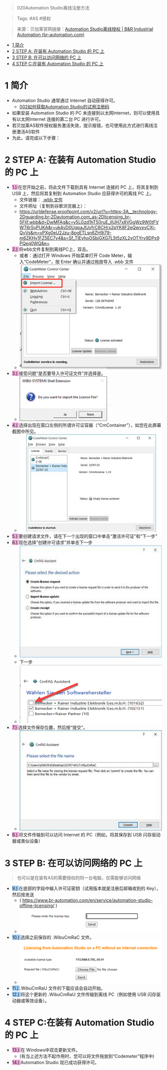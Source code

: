 > 020Automation Studio离线注册方法

> Tags: #AS #授权

> 来源：贝加莱官网链接：[Automation Studio离线授权 | B&R Industrial Automation (br-automation.com)](https://www.br-automation.com/zh/service/automation-studio-offline-licensing/)

- [1 简介](#1%20%E7%AE%80%E4%BB%8B)
- [2 STEP A: 在装有 Automation Studio 的 PC 上](#2%20STEP%20A:%20%E5%9C%A8%E8%A3%85%E6%9C%89%20Automation%20Studio%20%E7%9A%84%20PC%20%E4%B8%8A)
- [3 STEP B: 在可以访问网络的 PC 上](#3%20STEP%20B:%20%E5%9C%A8%E5%8F%AF%E4%BB%A5%E8%AE%BF%E9%97%AE%E7%BD%91%E7%BB%9C%E7%9A%84%20PC%20%E4%B8%8A)
- [4 STEP C:在装有 Automation Studio 的 PC 上](#4%20STEP%20C:%E5%9C%A8%E8%A3%85%E6%9C%89%20Automation%20Studio%20%E7%9A%84%20PC%20%E4%B8%8A)

# 1 简介

- Automation Studio 通常通过 Internet 自动获得许可。
    - [002如何获取Automation Studio的试用注册码](/B01_技术_AutomationStudio/002如何获取Automation%20Studio的试用注册码.md)
- 如果安装 Automation Studio 的 PC 未连接到以太网Internet，则可以使用具有以太网Internet 连接的第二台 PC 进行许可。
- 若贝加莱AS软件授权服务激活失效，提示报错，也可使用此方式进行离线注册激活AS软件
- 为此，请完成以下步骤：

# 2 STEP A: 在装有 Automation Studio 的 PC 上

- <span style="background:#F0A7D8">1.) </span>在您开始之前，将此文件下载到具有 Internet 连接的 PC 上，将其复制到 USB 上，然后将其复制到 Automation Studio 应获得许可的离线 PC 上。
    - 文件链接： [.wbb 文件](https://urldefense.proofpoint.com/v2/url?u=https-3A__technology-2Dguarding.br-2Dautomation.com_as-2Dlicensing_br-5Flif.wbb&d=DwMFAg&c=y5LGzd1hT50ruE_IlUH7x8VGgWz9W0tFVWT6rSvPUKA&r=uk4vD0UgpaJfJvfrC8CHrx2pYK8F2eQwvxvCXj-QyVs&m=vPXg0eU2Jzu-8pgETLsn6ZH9i79-m6ZKHv1FZ5EC7y4&s=Sf_TlEyhoOSbiGXG7L5t5zXL2yOTYrv9DPx9PQeq0WQ&e=)
    - 文件网址（复制到谷歌浏览器上）：
    - https://urldefense.proofpoint.com/v2/url?u=https-3A__technology-2Dguarding.br-2Dautomation.com_as-2Dlicensing_br-5Flif.wbb&d=DwMFAg&c=y5LGzd1hT50ruE_IlUH7x8VGgWz9W0tFVWT6rSvPUKA&r=uk4vD0UgpaJfJvfrC8CHrx2pYK8F2eQwvxvCXj-QyVs&m=vPXg0eU2Jzu-8pgETLsn6ZH9i79-m6ZKHv1FZ5EC7y4&s=Sf_TlEyhoOSbiGXG7L5t5zXL2yOTYrv9DPx9PQeq0WQ&e=
- <span style="background:#F0A7D8">2.) </span>将wbb文件复制到离线PC上，双击。
    - 或者：通过打开 Windows 开始菜单打开 Code Meter，输入“CodeMeter”，按 Enter 确认并通过拖放导入 .wbb 文件
    - ![](FILES/020Automation%20Studio离线注册方法/image-20230316152502932.png)
- <span style="background:#F0A7D8">3.) </span>接受问题“是否要导入许可证文件”并选择是。
    - ![](FILES/020Automation%20Studio离线注册方法/image-20230316152532376.png)
- <span style="background:#F0A7D8">4.) </span>选择出现在窗口左侧的所谓许可证容器（“CmContainer”），如您在此屏幕截图中所见。
    - ![](FILES/020Automation%20Studio离线注册方法/image-20230316152550253.png)
- <span style="background:#F0A7D8">5.) </span>要创建请求文件，请在下一个出现的窗口中单击“激活许可证”和“下一步”
- <span style="background:#F0A7D8">6.) </span>现在选择“创建许可请求”并单击下一步
    - ![](FILES/020Automation%20Studio离线注册方法/image-20230316152620319.png)
    - 下一步
    - ![](FILES/020Automation%20Studio离线注册方法/image-20230316152627685.png)
- <span style="background:#F0A7D8">7.) </span>选择文件保存位置，然后按“提交”。
    - ![](FILES/020Automation%20Studio离线注册方法/image-20230316152641818.png)
- <span style="background:#F0A7D8">8.) </span>将文件传输到可以访问 Internet 的 PC（例如，将其保存到 USB 闪存驱动器或类似设备）

# 3 STEP B: 在可以访问网络的 PC 上

> 也可以是在装有AS的需要授权的同一台电脑，仅需能够访问网络

- <span style="background:#A0CCF6">9.) </span>在底部的字段中输入许可证密钥（试用版本就是注册后邮箱收到的 Key），然后按发送
    - ( https://www.br-automation.com/en/service/automation-studio-offline-licensing/ )
    - ![](FILES/020Automation%20Studio离线注册方法/image-20230316152718927.png)
- <span style="background:#A0CCF6">10.) </span>选择之前保存的 .WibuCmRaC 文件。
    - ![](FILES/020Automation%20Studio离线注册方法/image-20230316152743858.png)
- <span style="background:#A0CCF6">11.) </span>.WibuCmRaU 文件的下载应该会自动开始。
- <span style="background:#A0CCF6">12.) </span>将这个更新的 .WibuCmRaU 文件传输到离线 PC（例如使用 USB 闪存驱动器或等效设备）。

# 4 STEP C:在装有 Automation Studio 的 PC 上

- <span style="background:#F0A7D8">13.) </span>在 Windows中双击更新文件。
    - (有当上述方法不起作用时，您可以将文件拖放到“Codemeter”程序中)
- <span style="background:#F0A7D8">14.) </span>Automation Studio 现已成功获得许可。

